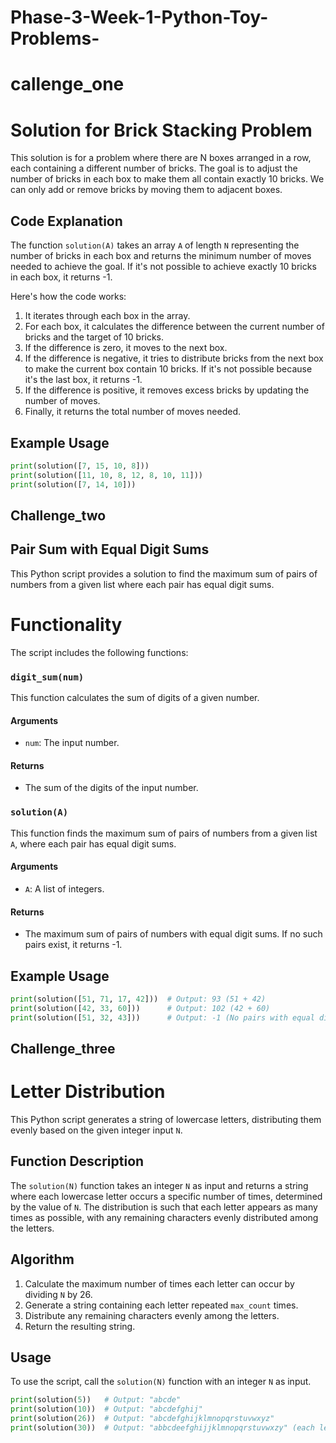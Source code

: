 # Phase-3-Week-1-Python-Toy-Problems-
# callenge_one
# Solution for Brick Stacking Problem

This solution is for a problem where there are N boxes arranged in a row, each containing a different number of bricks. The goal is to adjust the number of bricks in each box to make them all contain exactly 10 bricks. We can only add or remove bricks by moving them to adjacent boxes.

## Code Explanation

The function `solution(A)` takes an array `A` of length `N` representing the number of bricks in each box and returns the minimum number of moves needed to achieve the goal. If it's not possible to achieve exactly 10 bricks in each box, it returns -1.

Here's how the code works:

1. It iterates through each box in the array.
2. For each box, it calculates the difference between the current number of bricks and the target of 10 bricks.
3. If the difference is zero, it moves to the next box.
4. If the difference is negative, it tries to distribute bricks from the next box to make the current box contain 10 bricks. If it's not possible because it's the last box, it returns -1.
5. If the difference is positive, it removes excess bricks by updating the number of moves.
6. Finally, it returns the total number of moves needed.

## Example Usage

```python
print(solution([7, 15, 10, 8]))  
print(solution([11, 10, 8, 12, 8, 10, 11]))  
print(solution([7, 14, 10])) 
```

## Challenge_two
## Pair Sum with Equal Digit Sums

This Python script provides a solution to find the maximum sum of pairs of numbers from a given list where each pair has equal digit sums.

# Functionality

The script includes the following functions:

### `digit_sum(num)`

This function calculates the sum of digits of a given number.

#### Arguments

- `num`: The input number.

#### Returns

- The sum of the digits of the input number.

### `solution(A)`

This function finds the maximum sum of pairs of numbers from a given list `A`, where each pair has equal digit sums.

#### Arguments

- `A`: A list of integers.

#### Returns

- The maximum sum of pairs of numbers with equal digit sums. If no such pairs exist, it returns -1.

## Example Usage

```python
print(solution([51, 71, 17, 42]))  # Output: 93 (51 + 42)
print(solution([42, 33, 60]))      # Output: 102 (42 + 60)
print(solution([51, 32, 43]))      # Output: -1 (No pairs with equal digit sum)
```

## Challenge_three

# Letter Distribution

This Python script generates a string of lowercase letters, distributing them evenly based on the given integer input `N`.

## Function Description

The `solution(N)` function takes an integer `N` as input and returns a string where each lowercase letter occurs a specific number of times, determined by the value of `N`. The distribution is such that each letter appears as many times as possible, with any remaining characters evenly distributed among the letters.

## Algorithm

1. Calculate the maximum number of times each letter can occur by dividing `N` by 26.
2. Generate a string containing each letter repeated `max_count` times.
3. Distribute any remaining characters evenly among the letters.
4. Return the resulting string.

## Usage

To use the script, call the `solution(N)` function with an integer `N` as input.

```python
print(solution(5))   # Output: "abcde"
print(solution(10))  # Output: "abcdefghij"
print(solution(26))  # Output: "abcdefghijklmnopqrstuvwxyz"
print(solution(30))  # Output: "abbcdeefghijjklmnopqrstuvwxzy" (each letter occurs twice except 'y' occurs once)
```
